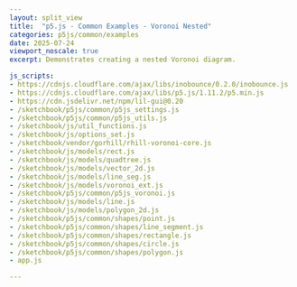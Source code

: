 ```yaml
---
layout: split_view
title:  "p5.js - Common Examples - Voronoi Nested"
categories: p5js/common/examples
date: 2025-07-24
viewport_noscale: true
excerpt: Demonstrates creating a nested Voronoi diagram.

js_scripts:
- https://cdnjs.cloudflare.com/ajax/libs/inobounce/0.2.0/inobounce.js
- https://cdnjs.cloudflare.com/ajax/libs/p5.js/1.11.2/p5.min.js
- https://cdn.jsdelivr.net/npm/lil-gui@0.20
- /sketchbook/p5js/common/p5js_settings.js
- /sketchbook/p5js/common/p5js_utils.js
- /sketchbook/js/util_functions.js
- /sketchbook/js/options_set.js
- /sketchbook/vendor/gorhill/rhill-voronoi-core.js
- /sketchbook/js/models/rect.js
- /sketchbook/js/models/quadtree.js
- /sketchbook/js/models/vector_2d.js
- /sketchbook/js/models/line_seg.js
- /sketchbook/js/models/voronoi_ext.js
- /sketchbook/p5js/common/p5js_voronoi.js
- /sketchbook/js/models/line.js
- /sketchbook/js/models/polygon_2d.js
- /sketchbook/p5js/common/shapes/point.js
- /sketchbook/p5js/common/shapes/line_segment.js
- /sketchbook/p5js/common/shapes/rectangle.js
- /sketchbook/p5js/common/shapes/circle.js
- /sketchbook/p5js/common/shapes/polygon.js
- app.js

---
```

